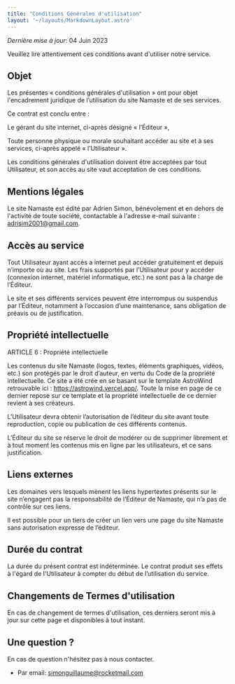 ```yaml
---
title: "Conditions Générales d'utilisation"
layout: '~/layouts/MarkdownLayout.astro'
---
```


_Dernière mise à jour_: 04 Juin 2023

Veuillez lire attentivement ces conditions avant d'utiliser notre service.

## Objet

Les présentes « conditions générales d'utilisation » ont pour objet l'encadrement juridique de l’utilisation du site Namaste et de ses services.

Ce contrat est conclu entre :

Le gérant du site internet, ci-après désigné « l’Éditeur »,

Toute personne physique ou morale souhaitant accéder au site et à ses services, ci-après appelé « l’Utilisateur ».

Les conditions générales d'utilisation doivent être acceptées par tout Utilisateur, et son accès au site vaut acceptation de ces conditions.


## Mentions légales

Le site Namaste est édité par Adrien Simon, bénévolement et en dehors de l'activité de toute société, contactable à l'adresse e-mail suivante : adrisim2001@gmail.com.

## Accès au service

Tout Utilisateur ayant accès a internet peut accéder gratuitement et depuis n’importe où au site. Les frais supportés par l’Utilisateur pour y accéder (connexion internet, matériel informatique, etc.) ne sont pas à la charge de l’Éditeur.

Le site et ses différents services peuvent être interrompus ou suspendus par l’Éditeur, notamment à l’occasion d’une maintenance, sans obligation de préavis ou de justification.

## Propriété intellectuelle

ARTICLE 6 : Propriété intellectuelle

Les contenus du site Namaste (logos, textes, éléments graphiques, vidéos, etc.) son protégés par le droit d’auteur, en vertu du Code de la propriété intellectuelle. Ce site a été crée en se basant sur le template AstroWind retrouvable ici : https://astrowind.vercel.app/. Toute la mise en page de ce dernier repose sur ce template et la propriété intellectuelle de ce dernier revient à ses créateurs.

L’Utilisateur devra obtenir l’autorisation de l’éditeur du site avant toute reproduction, copie ou publication de ces différents contenus.

L’Éditeur du site se réserve le droit de modérer ou de supprimer librement et à tout moment les contenus mis en ligne par les utilisateurs, et ce sans justification.

## Liens externes

Les domaines vers lesquels mènent les liens hypertextes présents sur le site n’engagent pas la responsabilité de l’Éditeur de Namaste, qui n’a pas de contrôle sur ces liens.

Il est possible pour un tiers de créer un lien vers une page du site Namaste sans autorisation expresse de l’éditeur.

## Durée du contrat

La durée du présent contrat est indéterminée. Le contrat produit ses effets à l'égard de l'Utilisateur à compter du début de l’utilisation du service.

## Changements de Termes d'utilisation

En cas de changement de termes d'utilisation, ces derniers seront mis à jour sur cette page et disponibles à tout instant.

## Une question ?

En cas de question n'hésitez pas à nous contacter.

- Par email: simonguillaume@rocketmail.com
